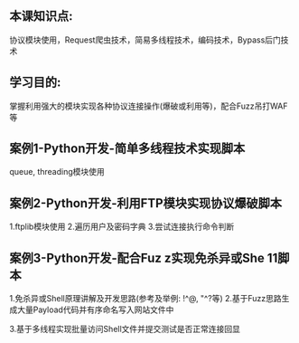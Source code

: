 ## 本课知识点:

协议模块使用，Request爬虫技术，简易多线程技术，编码技术，Bypass后门技术

## 学习目的:

掌握利用强大的模块实现各种协议连接操作(爆破或利用等)，配合Fuzz吊打WAF等

## 案例1-Python开发-简单多线程技术实现脚本

queue, threading模块使用

## 案例2-Python开发-利用FTP模块实现协议爆破脚本

1.ftplib模块使用
2.遍历用户及密码字典
3.尝试连接执行命令判断

## 案例3-Python开发-配合Fuz z实现免杀异或She 11脚本

1.免杀异或Shell原理讲解及开发思路(参考及举例: !^@, "^?等)
2.基于Fuzz思路生成大量Payload代码并有序命名写入网站文件中

3.基于多线程实现批量访问Shell文件并提交测试是否正常连接回显